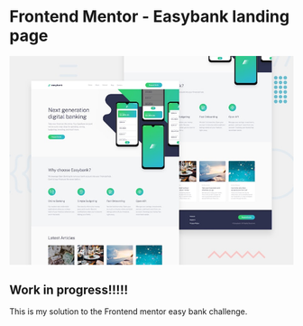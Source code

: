 # Frontend Mentor - Easybank landing page

![Design preview for the Easybank landing page coding challenge](./design/desktop-preview.jpg)

## Work in progress!!!!!

This is my solution to the Frontend mentor easy bank challenge.
